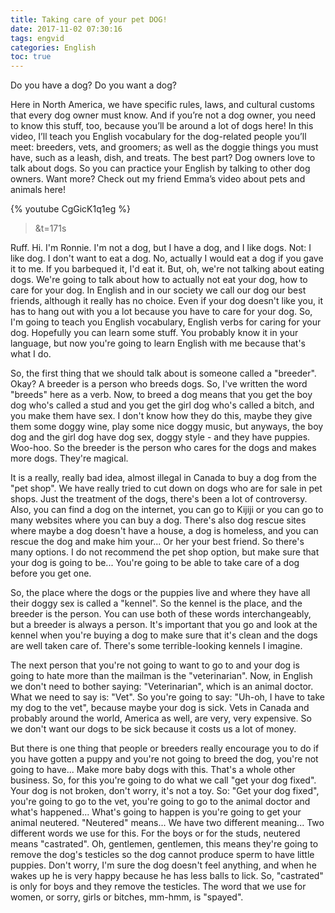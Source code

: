 ```yaml
---
title: Taking care of your pet DOG!
date: 2017-11-02 07:30:16
tags: engvid
categories: English
toc: true
---
```


Do you have a dog? Do you want a dog? 
<!--more-->
Here in North America, we have specific rules, laws, and cultural customs that every dog owner must know. And if you’re not a dog owner, you need to know this stuff, too, because you’ll be around a lot of dogs here! In this video, I’ll teach you English vocabulary for the dog-related people you’ll meet: breeders, vets, and groomers; as well as the doggie things you must have, such as a leash, dish, and treats. The best part? Dog owners love to talk about dogs. So you can practice your English by talking to other dog owners. Want more? Check out my friend Emma’s video about pets and animals here!

{% youtube CgGicK1q1eg %}

> &t=171s

Ruff. Hi. I'm Ronnie. I'm not a dog, but I have a dog, and I like dogs. Not: I like dog. I don't want to eat a dog. No, actually I would eat a dog if you gave it to me. If you barbequed it, I'd eat it. But, oh, we're not talking about eating dogs. We're going to talk about how to actually not eat your dog, how to care for your dog. In English and in our society we call our dog our best friends, although it really has no choice. Even if your dog doesn't like you, it has to hang out with you a lot because you have to care for your dog. So, I'm going to teach you English vocabulary, English verbs for caring for your dog. Hopefully you can learn some stuff. You probably know it in your language, but now you're going to learn English with me because that's what I do.

So, the first thing that we should talk about is someone called a "breeder". Okay? A breeder is a person who breeds dogs. So, I've written the word "breeds" here as a verb. Now, to breed a dog means that you get the boy dog who's called a stud and you get the girl dog who's called a bitch, and you make them have sex. I don't know how they do this, maybe they give them some doggy wine, play some nice doggy music, but anyways, the boy dog and the girl dog have dog sex, doggy style - and they have puppies. Woo-hoo. So the breeder is the person who cares for the dogs and makes more dogs. They're magical.

It is a really, really bad idea, almost illegal in Canada to buy a dog from the "pet shop". We have really tried to cut down on dogs who are for sale in pet shops. Just the treatment of the dogs, there's been a lot of controversy. Also, you can find a dog on the internet, you can go to Kijiji or you can go to many websites where you can buy a dog. There's also dog rescue sites where maybe a dog doesn't have a house, a dog is homeless, and you can rescue the dog and make him your... Or her your best friend. So there's many options. I do not recommend the pet shop option, but make sure that your dog is going to be... You're going to be able to take care of a dog before you get one.

So, the place where the dogs or the puppies live and where they have all their doggy sex is called a "kennel". So the kennel is the place, and the breeder is the person. You can use both of these words interchangeably, but a breeder is always a person. It's important that you go and look at the kennel when you're buying a dog to make sure that it's clean and the dogs are well taken care of. There's some terrible-looking kennels I imagine.

The next person that you're not going to want to go to and your dog is going to hate more than the mailman is the "veterinarian". Now, in English we don't need to bother saying: "Veterinarian", which is an animal doctor. What we need to say is: "Vet". So you're going to say: "Uh-oh, I have to take my dog to the vet", because maybe your dog is sick. Vets in Canada and probably around the world, America as well, are very, very expensive. So we don't want our dogs to be sick because it costs us a lot of money.

But there is one thing that people or breeders really encourage you to do if you have gotten a puppy and you're not going to breed the dog, you're not going to have... Make more baby dogs with this. That's a whole other business. So, for this you're going to do what we call "get your dog fixed". Your dog is not broken, don't worry, it's not a toy. So: "Get your dog fixed", you're going to go to the vet, you're going to go to the animal doctor and what's happened... What's going to happen is you're going to get your animal neutered. "Neutered" means... We have two different meaning... Two different words we use for this. For the boys or for the studs, neutered means "castrated". Oh, gentlemen, gentlemen, this means they're going to remove the dog's testicles so the dog cannot produce sperm to have little puppies. Don't worry, I'm sure the dog doesn't feel anything, and when he wakes up he is very happy because he has less balls to lick. So, "castrated" is only for boys and they remove the testicles. The word that we use for women, or sorry, girls or bitches, mm-hmm, is "spayed".